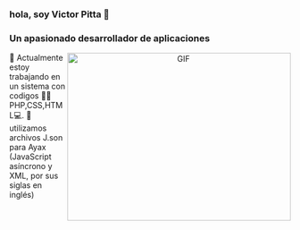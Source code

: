### hola, soy Victor Pitta  👋
<h3 alinear="centro">Un apasionado desarrollador de aplicaciones</h3>

<a objetivo="_blanco" alinear="centro">
  <imagen alinear="bien" arriba="500" altura="300" ancho="400" alternativa="GIF" origen="https://giphy.com/media/SWoSkN6DxTszqIKEqv/giphy.gif">
</a>

<!--
**pitta088/pitta088** is a ✨ _special_ ✨ repository because its `README.md` (this file) appears on your GitHub profile.


Here are some ideas to get you started:

- 🔭 I’m currently working on ...
- 🌱 I’m currently learning ...
- 👯 I’m looking to collaborate on ...
- 🤔 I’m looking for help with ...
- 💬 Ask me about ...
- 📫 How to reach me: ...
- 😄 Pronouns: ...
- ⚡ Fun fact: ...
-->
<a target="_blank" align="center">
  <img align="right" top="500" height="300" width="400" alt="GIF" src="https://media.giphy.com/media/SWoSkN6DxTszqIKEqv/giphy.gif">
</a>
🌱 Actualmente estoy trabajando en un sistema con codigos 👨‍💻PHP,CSS,HTML💻.
🌱 utilizamos archivos J.son para Ayax (JavaScript asíncrono y XML, por sus siglas en inglés)
